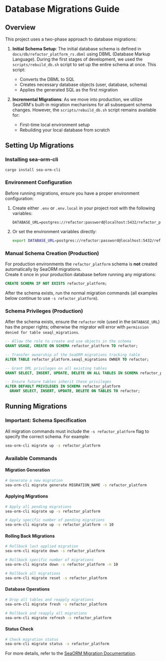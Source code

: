 # Database Migrations Guide

## Overview

This project uses a two-phase approach to database migrations:

1. **Initial Schema Setup**: The initial database schema is defined in `docs/db/refactor_platform_rs.dbml` using DBML (Database Markup Language). During the first stages of development, we used the `scripts/rebuild_db.sh` script to set up the entire schema at once. This script:
   - Converts the DBML to SQL
   - Creates necessary database objects (user, database, schema)
   - Applies the generated SQL as the first migration

2. **Incremental Migrations**: As we move into production, we utilize SeaORM's built-in migration mechanisms for all subsequent schema changes. However, the `scripts/rebuild_db.sh` script remains available for:
   - First-time local environment setup
   - Rebuilding your local database from scratch

## Setting Up Migrations

### Installing sea-orm-cli

```bash
cargo install sea-orm-cli
```

### Environment Configuration

Before running migrations, ensure you have a proper environment configuration:

1. Create either `.env` or `.env.local` in your project root with the following variables:
   ```env
   DATABASE_URL=postgres://refactor:password@localhost:5432/refactor_platform
   ```

2. Or set the environment variables directly:
   ```bash
   export DATABASE_URL=postgres://refactor:password@localhost:5432/refactor_platform
   ```

### Manual Schema Creation (Production)

For production environments the `refactor_platform` schema is **not** created automatically by SeaORM migrations.  
Create it once in your production database before running any migrations:

```sql
CREATE SCHEMA IF NOT EXISTS refactor_platform;
```

After the schema exists, run the normal migration commands (all examples below continue to use `-s refactor_platform`).

### Schema Privileges (Production)

After the schema exists, ensure the `refactor` role (used in the `DATABASE_URL`) has the proper rights; otherwise the migrator will error with `permission denied for table seaql_migrations`.

```sql
-- Allow the role to create and use objects in the schema
GRANT USAGE, CREATE ON SCHEMA refactor_platform TO refactor;

-- Transfer ownership of the SeaORM migrations tracking table
ALTER TABLE refactor_platform.seaql_migrations OWNER TO refactor;

-- Grant DML privileges on all existing tables
GRANT SELECT, INSERT, UPDATE, DELETE ON ALL TABLES IN SCHEMA refactor_platform TO refactor;

-- Ensure future tables inherit these privileges
ALTER DEFAULT PRIVILEGES IN SCHEMA refactor_platform
  GRANT SELECT, INSERT, UPDATE, DELETE ON TABLES TO refactor;
```

## Running Migrations

### Important: Schema Specification

All migration commands must include the `-s refactor_platform` flag to specify the correct schema. For example:

```bash
sea-orm-cli migrate up -s refactor_platform
```

### Available Commands

#### Migration Generation
```bash
# Generate a new migration
sea-orm-cli migrate generate MIGRATION_NAME -s refactor_platform
```

#### Applying Migrations
```bash
# Apply all pending migrations
sea-orm-cli migrate up -s refactor_platform

# Apply specific number of pending migrations
sea-orm-cli migrate up -s refactor_platform -n 10
```

#### Rolling Back Migrations
```bash
# Rollback last applied migration
sea-orm-cli migrate down -s refactor_platform

# Rollback specific number of migrations
sea-orm-cli migrate down -s refactor_platform -n 10

# Rollback all migrations
sea-orm-cli migrate reset -s refactor_platform
```

#### Database Operations
```bash
# Drop all tables and reapply migrations
sea-orm-cli migrate fresh -s refactor_platform

# Rollback and reapply all migrations
sea-orm-cli migrate refresh -s refactor_platform
```

#### Status Check
```bash
# Check migration status
sea-orm-cli migrate status -s refactor_platform
```

For more details, refer to the [SeaORM Migration Documentation](https://www.sea-ql.org/SeaORM/docs/migration/running-migration/).
